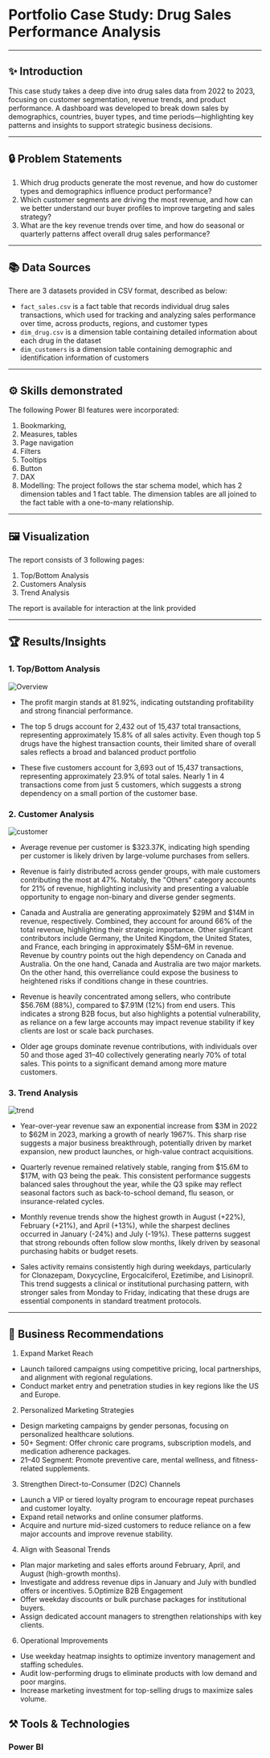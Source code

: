 # Portfolio Case Study: Drug Sales Performance Analysis

---
## ✨ Introduction
This case study takes a deep dive into drug sales data from 2022 to 2023, focusing on customer segmentation, revenue trends, and product performance. A dashboard was developed to break down sales by demographics, countries, buyer types, and time periods—highlighting key patterns and insights to support strategic business decisions.

---
## 🔒 Problem Statements
1. Which drug products generate the most revenue, and how do customer types and demographics influence product performance?
2. Which customer segments are driving the most revenue, and how can we better understand our buyer profiles to improve targeting and sales strategy?
3. What are the key revenue trends over time, and how do seasonal or quarterly patterns affect overall drug sales performance?
---

## 📚 Data Sources
There are 3 datasets provided in CSV format, described as below:
- `fact_sales.csv` is a fact table that records individual drug sales transactions, which used for tracking and analyzing sales performance over time, across products, regions, and customer types
- `dim_drug.csv` is a dimension table containing detailed information about each drug in the dataset
- `dim_customers` is a dimension table containing demographic and identification information of customers
---

## ⚙️ Skills demonstrated
The following Power BI features were incorporated:
1. Bookmarking,
2. Measures, tables
3. Page navigation
4. Filters
5. Tooltips
6. Button
7. DAX 
8. Modelling: The project follows the star schema model, which has 2 dimension tables and 1 fact table. The dimension tables are all joined to the fact table with a one-to-many relationship.
---

## 🖼️ Visualization
The report consists of 3 following pages:
1. Top/Bottom Analysis
2. Customers Analysis
3. Trend Analysis

The report is available for interaction at the link provided

---

## 🏆 Results/Insights
### 1. Top/Bottom Analysis

![Overview](Images/Overview.png)

- The profit margin stands at 81.92%, indicating outstanding profitability and strong financial performance.

- The top 5 drugs account for 2,432 out of 15,437 total transactions, representing approximately 15.8% of all sales activity. Even though top 5 drugs have the highest transaction counts, their limited share of overall sales reflects a broad and balanced product portfolio

- These five customers account for 3,693 out of 15,437 transactions, representing approximately 23.9% of total sales. Nearly 1 in 4 transactions come from just 5 customers, which suggests a strong dependency on a small portion of the customer base.

### 2. Customer Analysis

![customer](Images/customer.png)

- Average revenue per customer is $323.37K, indicating high spending per customer is likely driven by large-volume purchases from sellers.

- Revenue is fairly distributed across gender groups, with male customers contributing the most at 47%. Notably, the "Others" category accounts for 21% of revenue, highlighting inclusivity and presenting a valuable opportunity to engage non-binary and diverse gender segments.

- Canada and Australia are generating approximately $29M and $14M in revenue, respectively. Combined, they account for around 66% of the total revenue, highlighting their strategic importance. Other significant contributors include Germany, the United Kingdom, the United States, and France, each bringing in approximately $5M–6M in revenue. Revenue by country points out the high dependency on Canada and Australia. On the one hand, Canada and Australia are two major markets. On the other hand, this overreliance could expose the business to heightened risks if conditions change in these countries.

- Revenue is heavily concentrated among sellers, who contribute $56.76M (88%), compared to $7.91M (12%) from end users. This indicates a strong B2B focus, but also highlights a potential vulnerability, as reliance on a few large accounts may impact revenue stability if key clients are lost or scale back purchases.

- Older age groups dominate revenue contributions, with individuals over 50 and those aged 31–40 collectively generating nearly 70% of total sales. This points to a significant demand among more mature customers.

### 3. Trend Analysis

![trend](Images/drug.png)

- Year-over-year revenue saw an exponential increase from $3M in 2022 to $62M in 2023, marking a growth of nearly 1967%. This sharp rise suggests a major business breakthrough, potentially driven by market expansion, new product launches, or high-value contract acquisitions.

- Quarterly revenue remained relatively stable, ranging from $15.6M to $17M, with Q3 being the peak. This consistent performance suggests balanced sales throughout the year, while the Q3 spike may reflect seasonal factors such as back-to-school demand, flu season, or insurance-related cycles.

- Monthly revenue trends show the highest growth in August (+22%), February (+21%), and April (+13%), while the sharpest declines occurred in January (-24%) and July (-19%). These patterns suggest that strong rebounds often follow slow months, likely driven by seasonal purchasing habits or budget resets.

- Sales activity remains consistently high during weekdays, particularly for Clonazepam, Doxycycline, Ergocalciferol, Ezetimibe, and Lisinopril. This trend suggests a clinical or institutional purchasing pattern, with stronger sales from Monday to Friday, indicating that these drugs are essential components in standard treatment protocols.
---

## 📌 Business Recommendations
1. Expand Market Reach
- Launch tailored campaigns using competitive pricing, local partnerships, and alignment with regional regulations.
- Conduct market entry and penetration studies in key regions like the US and Europe.
2. Personalized Marketing Strategies
- Design marketing campaigns by gender personas, focusing on personalized healthcare solutions.
- 50+ Segment: Offer chronic care programs, subscription models, and medication adherence packages.
- 21–40 Segment: Promote preventive care, mental wellness, and fitness-related supplements.
3. Strengthen Direct-to-Consumer (D2C) Channels
- Launch a VIP or tiered loyalty program to encourage repeat purchases and customer loyalty.
- Expand retail networks and online consumer platforms.
- Acquire and nurture mid-sized customers to reduce reliance on a few major accounts and improve revenue stability.
4. Align with Seasonal Trends
- Plan major marketing and sales efforts around February, April, and August (high-growth months).
- Investigate and address revenue dips in January and July with bundled offers or incentives.
5.Optimize B2B Engagement
- Offer weekday discounts or bulk purchase packages for institutional buyers.
- Assign dedicated account managers to strengthen relationships with key clients.
6. Operational Improvements
- Use weekday heatmap insights to optimize inventory management and staffing schedules.
- Audit low-performing drugs to eliminate products with low demand and poor margins.
- Increase marketing investment for top-selling drugs to maximize sales volume.

## ⚒️ Tools & Technologies
### Power BI
